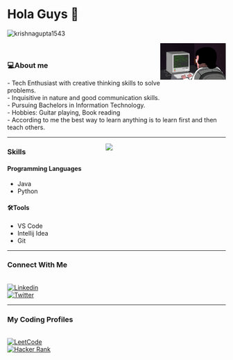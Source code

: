 
<h1>Hola Guys 👋</h1>
<p align="left"> <img src="https://komarev.com/ghpvc/?username=krishnagupta1543" alt="krishnagupta1543" /> </p>

<img src="programming.gif" alt="coder-boy" width="30%" height="40%" align="right">
                              
</br>
<h3><b>💻About me</b></h3>
<p>
- Tech Enthusiast with creative thinking  skills to solve problems.</br>
- Inquisitive in nature and good communication skills.</br>
- Pursuing  Bachelors in Information Technology.</br>
- Hobbies: Guitar playing, Book reading</br>
- According to me the best way to learn anything is to learn first and then teach others.</br>
</p>

<hr>
<img src="https://github-readme-stats.vercel.app/api?username=krishnagupta1543&show_icons=true&theme=tokyonight" align='right' width="55%">
<h3>Skills</h3>
<h4>Programming Languages</br></h4><ul>
  <p>
  <li>Java</li>
  <li>Python</li>
  </ul>
  </p>
  <h4>🛠Tools</br></h4>
  <p>
  <ul>
  <li>
    VS Code
  </li>
  <li>
    Intellij Idea
  </li>
  <li>
    Git
  </li>
  </ul>
  </p>
<hr>
  
<h3> Connect With Me </h3>

<!DOCTYPE html>
<html>
   <head>
   </head>
   <body>
      <br>
      <a href= "https://www.linkedin.com/in/krishna-gupta-b4327920a/" target = "_blank">
         <img alt="Linkedin" src="https://img.shields.io/badge/linkedin-%230077B5.svg?&style=for-the-badge&logo=linkedin&logoColor=white"
         width=150" height="35">
      </a>
   </body>
</html>


<!DOCTYPE html>
<html>
   <head>
   </head>
   <body>
      <br>
      <a href="https://twitter.com/Krishna40746542" >
         <img alt="Twitter" src="https://img.shields.io/badge/twitter-%231DA1F2.svg?&style=for-the-badge&logo=twitter&logoColor=white"
         width=150" height="35">
        </br>
      </a>
   </body>
</html>
<hr>
<h3> My Coding Profiles </h3>
<!DOCTYPE html>
<html>
   <head>
   </head>
   <body>
      <br>
      <a href="https://leetcode.com/kg18960/" >
         <img alt="LeetCode" src="https://upload.wikimedia.org/wikipedia/commons/1/19/LeetCode_logo_black.png"
         width=90" height="90">
      </a>
   </body>
</html>

<!DOCTYPE html>
<html>
   <head>
   </head>
   <body>
      <br>
      <a href="https://www.hackerrank.com/kg18960">
         <img alt="Hacker Rank" src="https://3.bp.blogspot.com/-k0B7v3UzmI4/WjAb0cPFiPI/AAAAAAAAGcU/NTaIBhxB6wAYZv3K2PQkq1sp5DhSbLYlQCLcBGAs/s1600/HackerRank1.png"
         width=90" height="90">
      </a>
   </body>
</html>
